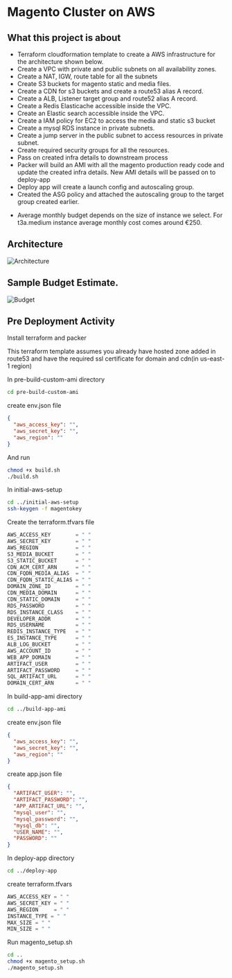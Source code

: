 # Magento Cluster on AWS

## What this project is about

- Terraform cloudformation template to create a AWS infrastructure for the architecture shown below.
- Create a VPC with private and public subnets on all availability zones.
- Create a NAT, IGW, route table for all the subnets
- Create S3 buckets for magento static and media files.
- Create a CDN for s3 buckets and create a route53 alias A record.
- Create a ALB, Listener target group and route52 alias A record.
- Create a Redis Elasticache accessible inside the VPC.
- Create an Elastic search accessible inside the VPC.
- Create a IAM policy for EC2 to access the media and static s3 bucket
- Create a mysql RDS instance in private subnets.
- Create a jump server in the public subnet to access resources in private subnet.
- Create required security groups for all the resources.
- Pass on created infra details to downstream process
- Packer will build an AMI with all the magento production ready code and update the created infra details. New AMI details will be passed on to deploy-app
- Deploy app will create a launch config and autoscaling group.
- Created the ASG policy and attached the autoscaling group to the target group created earlier.

* Average monthly budget depends on the size of instance we select. For t3a.medium instance average monthly cost comes around €250.

## Architecture

![Architecture](./Architecture.png)

## Sample Budget Estimate.

![Budget](./budget.png)

## Pre Deployment Activity

Install terraform and packer

This terraform template assumes you already have hosted zone added in route53 and have the required ssl certificate for domain and cdn(in us-east-1 region)

In pre-build-custom-ami directory

```bash
cd pre-build-custom-ami
```

create env.json file

```json
{
  "aws_access_key": "",
  "aws_secret_key": "",
  "aws_region": ""
}
```

And run

```bash
chmod +x build.sh
./build.sh
```

In initial-aws-setup

```bash
cd ../initial-aws-setup
ssh-keygen -f magentokey
```

Create the terraform.tfvars file

```tfvars "
AWS_ACCESS_KEY        = " "
AWS_SECRET_KEY        = " "
AWS_REGION            = " "
S3_MEDIA_BUCKET       = " "
S3_STATIC_BUCKET      = " "
CDN_ACM_CERT_ARN      = " "
CDN_FQDN_MEDIA_ALIAS  = " "
CDN_FQDN_STATIC_ALIAS = " "
DOMAIN_ZONE_ID        = " "
CDN_MEDIA_DOMAIN      = " "
CDN_STATIC_DOMAIN     = " "
RDS_PASSWORD          = " "
RDS_INSTANCE_CLASS    = " "
DEVELOPER_ADDR        = " "
RDS_USERNAME          = " "
REDIS_INSTANCE_TYPE   = " "
ES_INSTANCE_TYPE      = " "
ALB_LOG_BUCKET        = " "
AWS_ACCOUNT_ID        = " "
WEB_APP_DOMAIN        = " "
ARTIFACT_USER         = " "
ARTIFACT_PASSWORD     = " "
SQL_ARTIFACT_URL      = " "
DOMAIN_CERT_ARN       = " "
```

In build-app-ami directory

```bash
cd ../build-app-ami
```

create env.json file

```json
{
  "aws_access_key": "",
  "aws_secret_key": "",
  "aws_region": ""
}
```

create app.json file

```json
{
  "ARTIFACT_USER": "",
  "ARTIFACT_PASSWORD": "",
  "APP_ARTIFACT_URL": "",
  "mysql_user": "",
  "mysql_password": "",
  "mysql_db": "",
  "USER_NAME": "",
  "PASSWORD": ""
}
```

In deploy-app directory

```bash
cd ../deploy-app
```

create terraform.tfvars

```tfvars
AWS_ACCESS_KEY = " "
AWS_SECRET_KEY = " "
AWS_REGION     = " "
INSTANCE_TYPE = " "
MAX_SIZE = " "
MIN_SIZE = " "
```

Run magento_setup.sh

```bash
cd ..
chmod +x magento_setup.sh
./magento_setup.sh
```

